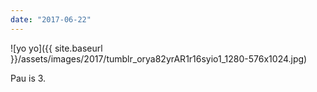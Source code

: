 ```yaml
---
date: "2017-06-22"
---
```


![yo yo]({{ site.baseurl }}/assets/images/2017/tumblr_orya82yrAR1r16syio1_1280-576x1024.jpg)

Pau is 3.
